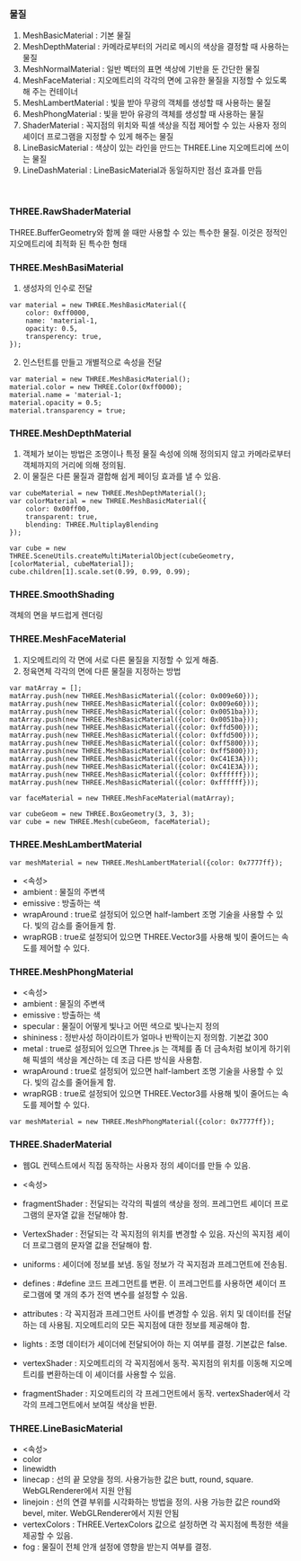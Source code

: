 ### 물질
1. MeshBasicMaterial : 기본 물질
2. MeshDepthMaterial : 카메라로부터의 거리로 메시의 색상을 결정할 때 사용하는 물질
3. MeshNormalMaterial : 일반 벡터의 표면 색상에 기반을 둔 간단한 물질
4. MeshFaceMaterial : 지오메트리의 각각의 면에 고유한 물질을 지정할 수 있도록 해 주는 컨테이너
5. MeshLambertMaterial : 빛을 받아 무광의 객체를 생성할 때 사용하는 물질
6. MeshPhongMaterial : 빛을 받아 유광의 객체를 생성할 때 사용하는 물질
7. ShaderMaterial : 꼭지점의 위치와 픽셀 색상을 직접 제어할 수 있는 사용자 정의 셰이더 프로그램을 지정할 수 있게 해주는 물질
8. LineBasicMaterial : 색상이 있는 라인을 만드는 THREE.Line 지오메트리에 쓰이는 물질
9. LineDashMaterial : LineBasicMaterial과 동일하지만 점선 효과를 만듬

<br>

### THREE.RawShaderMaterial
THREE.BufferGeometry와 함께 쓸 때만 사용할 수 있는 특수한 물질. 이것은 정적인 지오메트리에 최적화 된 특수한 형태

### THREE.MeshBasiMaterial

1. 생성자의 인수로 전달
```
var material = new THREE.MeshBasicMaterial({
    color: 0xff0000, 
    name: 'material-1,
    opacity: 0.5,
    transperency: true,
});
```
2. 인스턴트를 만들고 개별적으로 속성을 전달
```
var material = new THREE.MeshBasicMaterial();
material.color = new THREE.Color(0xff0000);
material.name = 'material-1;
material.opacity = 0.5;
material.transparency = true;
```

### THREE.MeshDepthMaterial
1. 객체가 보이는 방법은 조명이나 특정 물질 속성에 의해 정의되지 않고 카메라로부터 객체까지의 거리에 의해 정의됨.
2. 이 물질은 다른 물질과 결합해 쉽게 페이딩 효과를 낼 수 있음.

```
var cubeMaterial = new THREE.MeshDepthMaterial();
var colorMaterial = new THREE.MeshBasicMaterial({
    color: 0x00ff00,
    transparent: true,
    blending: THREE.MultiplayBlending
});

var cube = new THREE.SceneUtils.createMultiMaterialObject(cubeGeometry, [colorMaterial, cubeMaterial]);
cube.children[1].scale.set(0.99, 0.99, 0.99);

```

### THREE.SmoothShading
객체의 면을 부드럽게 렌더링

### THREE.MeshFaceMaterial
1. 지오메트리의 각 면에 서로 다른 물질을 지정할 수 있게 해줌.
2. 정육면체 각각의 면에 다른 물질을 지정하는 방법
```
var matArray = [];
matArray.push(new THREE.MeshBasicMaterial({color: 0x009e60}));
matArray.push(new THREE.MeshBasicMaterial({color: 0x009e60}));
matArray.push(new THREE.MeshBasicMaterial({color: 0x0051ba}));
matArray.push(new THREE.MeshBasicMaterial({color: 0x0051ba}));
matArray.push(new THREE.MeshBasicMaterial({color: 0xffd500}));
matArray.push(new THREE.MeshBasicMaterial({color: 0xffd500}));
matArray.push(new THREE.MeshBasicMaterial({color: 0xff5800}));
matArray.push(new THREE.MeshBasicMaterial({color: 0xff5800}));
matArray.push(new THREE.MeshBasicMaterial({color: 0xC41E3A}));
matArray.push(new THREE.MeshBasicMaterial({color: 0xC41E3A}));
matArray.push(new THREE.MeshBasicMaterial({color: 0xffffff}));
matArray.push(new THREE.MeshBasicMaterial({color: 0xffffff}));

var faceMaterial = new THREE.MeshFaceMaterial(matArray);

var cubeGeom = new THREE.BoxGeometry(3, 3, 3);
var cube = new THREE.Mesh(cubeGeom, faceMaterial);
```

### THREE.MeshLambertMaterial
```
var meshMaterial = new THREE.MeshLambertMaterial({color: 0x7777ff});
```

+ <속성>
 + ambient :  물질의 주변색
 + emissive : 방출하는 색
 + wrapAround : true로 설정되어 있으면 half-lambert 조명 기술을 사용할 수 있다. 빛의 감소를 줄어들게 함.
 + wrapRGB : true로 설정되어 있으면 THREE.Vector3를 사용해 빛이 줄어드는 속도를 제어할 수 있다.

### THREE.MeshPhongMaterial
+ <속성>
 + ambient : 물질의 주변색
 + emissive : 방출하는 색
 + specular : 물질이 어떻게 빛나고 어떤 색으로 빛나는지 정의
 + shininess : 정반사성 하이라이트가 얼마나 반짝이는지 정의함. 기본값 300
 + metal : true로 설정되어 있으면 Three.js 는 객체를 좀 더 금속처럼 보이게 하기위해 픽셀의 색상을 계산하는 데 조금 다른 방식을 사용함.
 + wrapAround : true로 설정되어 있으면 half-lambert 조명 기술을 사용할 수 있다. 빛의 감소를 줄어들게 함.
 + wrapRGB : true로 설정되어 있으면 THREE.Vector3를 사용해 빛이 줄어드는 속도를 제어할 수 있다.

 ```
 var meshMaterial = new THREE.MeshPhongMaterial({color: 0x7777ff});
 ```

### THREE.ShaderMaterial

+ 웹GL 컨텍스트에서 직접 동작하는 사용자 정의 셰이더를 만들 수 있음.

+ <속성>
 + fragmentShader : 전달되는 각각의 픽셀의 색상을 정의. 프레그먼트 셰이더 프로그램의 문자열 값을 전달해야 함.
 + VertexShader : 전달되는 각 꼭지점의 위치를 변경할 수 있음. 자신의 꼭지점 셰이더 프로그램의 문자열 값을 전달해야 함.
 + uniforms : 셰이더에 정보를 보냄. 동일 정보가 각 꼭지점과 프레그먼트에 전송됨.
 + defines : #define 코드 프레그먼트를 변환. 이 프레그먼트를 사용하면 셰이더 프로그램에 몇 개의 추가 전역 변수를 설정할 수 있음.
 + attributes : 각 꼭지점과 프레그먼트 사이를 변경할 수 있음. 위치 및 데이터를 전달하는 데 사용됨. 지오메트리의 모든 꼭지점에 대한 정보를 제공해야 함.
 + lights : 조명 데이터가 셰이더에 전달되어야 하는 지 여부를 결정. 기본값은 false.

+ vertexShader : 지오메트리의 각 꼭지점에서 동작. 꼭지점의 위치를 이동해 지오메트리를 변환하는데 이 셰이더를 사용할 수 있음.
+ fragmentShader : 지오메트리의 각 프레그먼트에서 동작. vertexShader에서 각각의 프레그먼트에서 보여질 색상을 반환.

### THREE.LineBasicMaterial
+ <속성>
 + color
 + linewidth
 + linecap : 선의 끝 모양을 정의. 사용가능한 값은 butt, round, square. WebGLRenderer에서 지원 안됨
 + linejoin : 선의 연결 부위를 시각화하는 방법을 정의. 사용 가능한 값은 round와 bevel, miter. WebGLRenderer에서 지원 안됨
 + vertexColors : THREE.VertexColors 값으로 설정하면 각 꼭지점에 특정한 색을 제공할 수 있음.
 + fog : 물질이 전체 안개 설정에 영향을 받는지 여부를 결정.